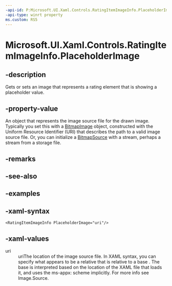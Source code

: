 ```yaml
---
-api-id: P:Microsoft.UI.Xaml.Controls.RatingItemImageInfo.PlaceholderImage
-api-type: winrt property
ms.custom: RS5
---
```

<!-- Property syntax.
public ImageSource PlaceholderImage { get;  set; }
-->

# Microsoft.UI.Xaml.Controls.RatingItemImageInfo.PlaceholderImage



## -description

Gets or sets an image that represents a rating element that is showing a placeholder value.



## -property-value

An object that represents the image source file for the drawn image. Typically you set this with a [BitmapImage](/uwp/api/windows.ui.xaml.media.imaging.bitmapimage) object, constructed with the Uniform Resource Identifier (URI) that describes the path to a valid image source file. Or, you can initialize a [BitmapSource](/uwp/api/windows.ui.xaml.media.imaging.bitmapsource) with a stream, perhaps a stream from a storage file.



## -remarks



## -see-also



## -examples



## -xaml-syntax

```xaml
<RatingItemImageInfo PlaceholderImage="uri"/>
```



## -xaml-values

<dl><dt>uri</dt><dd>uriThe location of the image source file. In XAML syntax, you can specify what appears to be a relative that is relative to a base . The base is interpreted based on the location of the XAML file that loads it, and uses the ms-appx: scheme implicitly. For more info see Image.Source.</dd>
</dl>



